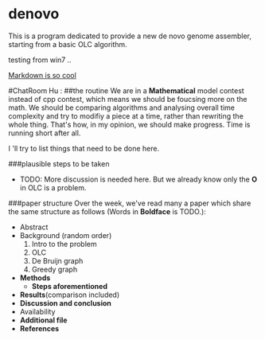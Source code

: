 denovo
======

This is a program dedicated to provide a new de novo genome assembler, starting from a basic OLC algorithm.


testing from win7 ..


[Markdown is so cool](https://github.com/adam-p/markdown-here/wiki/Markdown-Cheatsheet "mk cheatsheet")

#ChatRoom
Hu :
##the routine
We are in a **Mathematical** model contest instead of cpp contest, which means we should be foucsing more on the math. We should be comparing algorithms and analysing overall time complexity and try to modifiy a piece at a time, rather than rewriting the whole thing. That's how, in my opinion, we should make progress. Time is running short after all.

I 'll try to list things that need to be done here.

###plausible steps to be taken
  * TODO: More discussion is needed here. But we already know only the  __O__ in OLC is a problem.

###paper structure
Over the week, we've read many a paper which share the same structure as follows (Words in **Boldface** is TODO.):
  * Abstract
  * Background (random order)
    1. Intro to the problem
    2. OLC
    3. De Bruijn graph
    4. Greedy graph
  * __Methods__
    * __Steps aforementioned__
  * __Results__(comparison included)
  * __Discussion and conclusion__
  * Availability
  * __Additional file__
  * __References__
